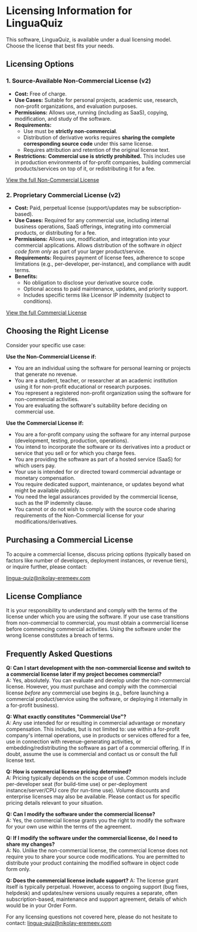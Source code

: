 # Licensing Information for LinguaQuiz

This software, LinguaQuiz, is available under a dual licensing model. Choose the license that best
fits your needs.

## Licensing Options

### 1. Source-Available Non-Commercial License (v2)

- **Cost:** Free of charge.
- **Use Cases:** Suitable for personal projects, academic use, research, non-profit organizations,
  and evaluation purposes.
- **Permissions:** Allows use, running (including as SaaS), copying, modification, and study of the
  software.
- **Requirements:**
  - Use must be **strictly non-commercial**.
  - Distribution of derivative works requires **sharing the complete corresponding source code**
    under this same license.
  - Requires attribution and retention of the original license text.
- **Restrictions:** **Commercial use is strictly prohibited.** This includes use in production
  environments of for-profit companies, building commercial products/services on top of it, or
  redistributing it for a fee.

[View the full Non-Commercial License](LICENSE-NONCOMMERCIAL.md)

### 2. Proprietary Commercial License (v2)

- **Cost:** Paid, perpetual license (support/updates may be subscription-based).
- **Use Cases:** Required for any commercial use, including internal business operations, SaaS
  offerings, integrating into commercial products, or distributing for a fee.
- **Permissions:** Allows use, modification, and integration into your commercial applications.
  Allows distribution of the software _in object code form only_ as part of your larger
  product/service.
- **Requirements:** Requires payment of license fees, adherence to scope limitations (e.g.,
  per-developer, per-instance), and compliance with audit terms.
- **Benefits:**
  - No obligation to disclose your derivative source code.
  - Optional access to paid maintenance, updates, and priority support.
  - Includes specific terms like Licensor IP indemnity (subject to conditions).

[View the full Commercial License](LICENSE-COMMERCIAL.md)

## Choosing the Right License

Consider your specific use case:

**Use the Non-Commercial License if:**

- You are an individual using the software for personal learning or projects that generate no
  revenue.
- You are a student, teacher, or researcher at an academic institution using it for non-profit
  educational or research purposes.
- You represent a registered non-profit organization using the software for non-commercial
  activities.
- You are evaluating the software's suitability before deciding on commercial use.

**Use the Commercial License if:**

- You are a for-profit company using the software for any internal purpose (development, testing,
  production, operations).
- You intend to incorporate the software or its derivatives into a product or service that you sell
  or for which you charge fees.
- You are providing the software as part of a hosted service (SaaS) for which users pay.
- Your use is intended for or directed toward commercial advantage or monetary compensation.
- You require dedicated support, maintenance, or updates beyond what might be available publicly.
- You need the legal assurances provided by the commercial license, such as the IP indemnity clause.
- You cannot or do not wish to comply with the source code sharing requirements of the
  Non-Commercial license for your modifications/derivatives.

## Purchasing a Commercial License

To acquire a commercial license, discuss pricing options (typically based on factors like number of
developers, deployment instances, or revenue tiers), or inquire further, please contact:

lingua-quiz@nikolay-eremeev.com

## License Compliance

It is your responsibility to understand and comply with the terms of the license under which you are
using the software. If your use case transitions from non-commercial to commercial, you must obtain
a commercial license before commencing commercial activities. Using the software under the wrong
license constitutes a breach of terms.

## Frequently Asked Questions

**Q: Can I start development with the non-commercial license and switch to a commercial license
later if my project becomes commercial?**  
A: Yes, absolutely. You can evaluate and develop under the non-commercial license. However, you
_must_ purchase and comply with the commercial license _before_ any commercial use begins (e.g.,
before launching a commercial product/service using the software, or deploying it internally in a
for-profit business).

**Q: What exactly constitutes "Commercial Use"?**  
A: Any use intended for or resulting in commercial advantage or monetary compensation. This
includes, but is not limited to: use within a for-profit company's internal operations, use in
products or services offered for a fee, use in connection with revenue-generating activities, or
embedding/redistributing the software as part of a commercial offering. If in doubt, assume the use
is commercial and contact us or consult the full license text.

**Q: How is commercial license pricing determined?**  
A: Pricing typically depends on the scope of use. Common models include per-developer seat (for
build-time use) or per-deployment instance/server/CPU core (for run-time use). Volume discounts and
enterprise licenses may also be available. Please contact us for specific pricing details relevant
to your situation.

**Q: Can I modify the software under the commercial license?**  
A: Yes, the commercial license grants you the right to modify the software for your own use within
the terms of the agreement.

**Q: If I modify the software under the commercial license, do I need to share my changes?**  
A: No. Unlike the non-commercial license, the commercial license does not require you to share your
source code modifications. You are permitted to distribute your product containing the modified
software in object code form only.

**Q: Does the commercial license include support?** A: The license grant itself is typically
perpetual. However, access to ongoing support (bug fixes, helpdesk) and updates/new versions usually
requires a separate, often subscription-based, maintenance and support agreement, details of which
would be in your Order Form.

For any licensing questions not covered here, please do not hesitate to contact:
lingua-quiz@nikolay-eremeev.com
